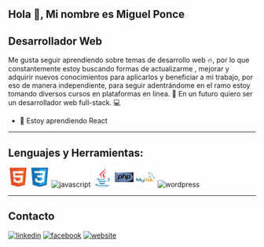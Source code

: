 ## Hola 👋, Mi nombre es Miguel Ponce

## Desarrollador Web

Me gusta seguir aprendiendo sobre temas de desarrollo web 🔥, por lo que constantemente estoy buscando formas de actualizarme , mejorar y adquirir nuevos conocimientos para aplicarlos y beneficiar a mi trabajo, por eso de manera independiente, para seguir adentrándome en el ramo estoy tomando diversos cursos en plataformas en linea. 🔋
En un futuro quiero ser un desarrollador web full-stack. 💻

- 🌱 Estoy aprendiendo React 
---

## Lenguajes y Herramientas:

<img src="https://github.com/devicons/devicon/blob/master/icons/html5/html5-original.svg" alt="htm5" width="40px" height="40px"/> <img src="https://github.com/devicons/devicon/blob/master/icons/css3/css3-original.svg" alt="css3" width="40px" height="40px"/> <img src="https://github.com/konpa/devicon/blob/master/icons/javascript/javascript-original.svg" alt="javascript" width="40px" height="40px"/> <img src="https://github.com/devicons/devicon/blob/master/icons/java/java-original.svg" alt="java" width="40px" height="40px"/> <img src="https://github.com/devicons/devicon/blob/master/icons/php/php-original.svg" alt="php" width="40px" height="40px"/> <img src="https://github.com/devicons/devicon/blob/master/icons/mysql/mysql-original-wordmark.svg" alt="mysql" width="40px" height="40px"/> <img src="https://github.com/konpa/devicon/blob/master/icons/wordpress/wordpress-original.svg" alt="wordpress" width="40px" height="40px"/> 

<!-- HTML5, CSS3, JavaScript, Java, PHP, SQL, WordPress -->

---
## Contacto
[<img src='https://cdn.worldvectorlogo.com/logos/linkedin-icon-2.svg' alt='linkedin' height='40'>](https://www.linkedin.com/in/miguel-ponce//)  [<img src='https://cdn.worldvectorlogo.com/logos/facebook-2020-1-1.svg' alt='facebook' height='40' width='40'>](https://www.facebook.com/miguelp1194/)  [<img src='https://image.flaticon.com/icons/png/512/5208/5208329.png' alt='website' height='40' width='40'>](https://miguelp11.github.io/Portafolio/)  
